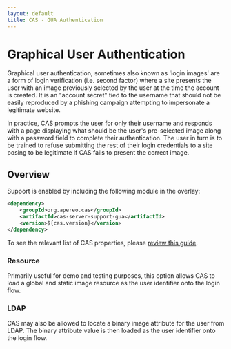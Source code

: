```yaml
---
layout: default
title: CAS - GUA Authentication
---
```


# Graphical User Authentication

Graphical user authentication, sometimes also known as 'login images' are a form of login verification (i.e. second factor) where a site presents the user with an image previously selected by the user at the time the account is created. It is an "account secret" tied to the username that should not be easily reproduced by a phishing campaign attempting to impersonate a legitimate website.

In practice, CAS prompts the user for only their username and responds with a page displaying what should be the user's pre-selected image along with a password field to complete their authentication. The user in turn is to be trained to refuse submitting the rest of their login credentials to a site posing to be legitimate if CAS fails to present the correct image.

## Overview

Support is enabled by including the following module in the overlay:

```xml
<dependency>
    <groupId>org.apereo.cas</groupId>
    <artifactId>cas-server-support-gua</artifactId>
    <version>${cas.version}</version>
</dependency>
```

To see the relevant list of CAS properties, please [review this guide](../configuration/Configuration-Properties.html#gua-authentication).

### Resource

Primarily useful for demo and testing purposes, this option allows CAS to load a global and static image resource
as the user identifier onto the login flow.

### LDAP

CAS may also be allowed to locate a binary image attribute for the user from LDAP. The binary attribute value is then loaded
as the user identifier onto the login flow.
